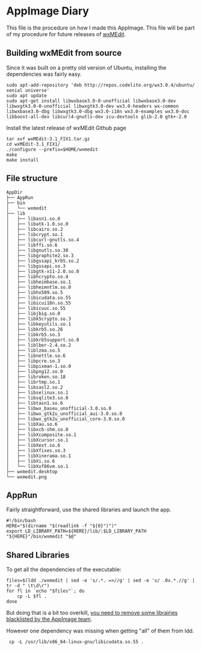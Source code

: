 # AppImage Diary
This file is the procedure on how I made this AppImage. This file will be part of my procedure for future releases of [wxMEdit](https://github.com/wxMEdit/wxMEdit).

## Building wxMEdit from source
Since it was built on a pretty old version of Ubuntu, installing the dependencies was fairly easy.
```
sudo apt-add-repository 'deb http://repos.codelite.org/wx3.0.4/ubuntu/ xenial universe'
sudo apt update
sudo apt-get install libwxbase3.0-0-unofficial libwxbase3.0-dev libwxgtk3.0-0-unofficial libwxgtk3.0-dev wx3.0-headers wx-common libwxbase3.0-dbg libwxgtk3.0-dbg wx3.0-i18n wx3.0-examples wx3.0-doc libboost-all-dev libcurl4-gnutls-dev icu-devtools glib-2.0 gtk+-2.0
```
Install the latest release of wxMEdit Github page
```
tar xvf wxMEdit-3.1_FIX1.tar.gz 
cd wxMEdit-3.1_FIX1/
./configure --prefix=$HOME/wxmedit
make
make install
```
## File structure

```
AppDir
├── AppRun
├── bin
│   └── wxmedit
├── lib
│   ├── libasn1.so.8
│   ├── libatk-1.0.so.0
│   ├── libcairo.so.2
│   ├── libcrypt.so.1
│   ├── libcurl-gnutls.so.4
│   ├── libffi.so.6
│   ├── libgnutls.so.30
│   ├── libgraphite2.so.3
│   ├── libgssapi_krb5.so.2
│   ├── libgssapi.so.3
│   ├── libgtk-x11-2.0.so.0
│   ├── libhcrypto.so.4
│   ├── libheimbase.so.1
│   ├── libheimntlm.so.0
│   ├── libhx509.so.5
│   ├── libicudata.so.55
│   ├── libicui18n.so.55
│   ├── libicuuc.so.55
│   ├── libjbig.so.0
│   ├── libk5crypto.so.3
│   ├── libkeyutils.so.1
│   ├── libkrb5.so.26
│   ├── libkrb5.so.3
│   ├── libkrb5support.so.0
│   ├── liblber-2.4.so.2
│   ├── liblzma.so.5
│   ├── libnettle.so.6
│   ├── libpcre.so.3
│   ├── libpixman-1.so.0
│   ├── libpng12.so.0
│   ├── libroken.so.18
│   ├── librtmp.so.1
│   ├── libsasl2.so.2
│   ├── libselinux.so.1
│   ├── libsqlite3.so.0
│   ├── libtasn1.so.6
│   ├── libwx_baseu_unofficial-3.0.so.0
│   ├── libwx_gtk2u_unofficial_aui-3.0.so.0
│   ├── libwx_gtk2u_unofficial_core-3.0.so.0
│   ├── libXau.so.6
│   ├── libxcb-shm.so.0
│   ├── libXcomposite.so.1
│   ├── libXcursor.so.1
│   ├── libXext.so.6
│   ├── libXfixes.so.3
│   ├── libXinerama.so.1
│   ├── libXi.so.6
│   └── libXxf86vm.so.1
├── wxmedit.desktop
└── wxmedit.png
```
## AppRun
Fairly straightforward, use the shared libraries and launch the app.
```
#!/bin/bash
HERE="$(dirname "$(readlink -f "${0}")")"
export LD_LIBRARY_PATH=${HERE}/lib/:$LD_LIBRARY_PATH
"${HERE}"/bin/wxmedit "$@"
```
## Shared Libraries
To get all the dependencies of the executable:
```
files=$(ldd ./wxmedit | sed -e 's/.*. =>//g' | sed -e 's/ .0x.*.//g' | tr -d " \t\d\r")
for fl in `echo "$files"`; do
	cp -L $fl .
done
```
But doing that is a bit too overkill, [you need to remove some librairies blacklisted by the AppImage team](https://github.com/AppImage/pkg2appimage/blob/master/excludelist).  

However one dependency was missing when getting "all" of them from ldd.
```
 cp -L /usr/lib/x86_64-linux-gnu/libicudata.so.55 .
```
